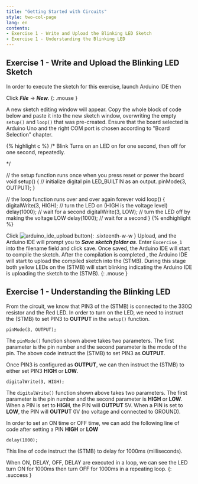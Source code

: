 ```yaml
---
title: "Getting Started with Circuits"
style: two-col-page
lang: en
contents:
- Exercise 1 - Write and Upload the Blinking LED Sketch
- Exercise 1 - Understanding the Blinking LED
---
```


## Exercise 1 - Write and Upload the Blinking LED Sketch

In order to execute the sketch for this exercise, launch Arduino IDE then 

Click ***File*** -> ***New***. 
{: .mouse }

A new sketch editing window will appear. Copy the whole block of code below and paste it into the new sketch window, overwriting the empty `setup()` and `loop()` that was pre-created. Ensure that the board selected is Arduino Uno and the right COM port is chosen according to "Board Selection" chapter.

{% highlight c  %}
/*
Blink
Turns on an LED on for one second, then off for one second, repeatedly.

*/

// the setup function runs once when you press reset or power the board
void setup() {
    // initialize digital pin LED_BUILTIN as an output.
    pinMode(3, OUTPUT);
}

// the loop function runs over and over again forever
void loop() {
    digitalWrite(3, HIGH);  // turn the LED on (HIGH is the voltage level)
    delay(1000);            // wait for a second
    digitalWrite(3, LOW);   // turn the LED off by making the voltage LOW
    delay(1000);            // wait for a second
}
{% endhighlight %}


Click ![arduino_ide_upload button](img/arduino_ide_upload_icon.svg){: .sixteenth-w-w } Upload, and the Arduino IDE will prompt you to ***Save sketch folder as***. Enter `Excercise_1` into the filename field and click save. Once saved, the Arduino IDE will start to compile the sketch. After the compilation is completed , the Arduino IDE will start to upload the compiled sketch into the (STMB). During this stage both yellow LEDs on the (STMB) will start blinking indicating the Arduino IDE is uploading the sketch to the (STMB).
{: .mouse }

## Exercise 1 - Understanding the Blinking LED

From the circuit, we know that PIN3 of the (STMB) is connected to the 330Ω resistor and the Red LED. In order to turn on the LED, we need to instruct the (STMB) to set PIN3 to **OUTPUT** in the `setup()` function.

`pinMode(3, OUTPUT);`

The `pinMode()` function shown above takes two parameters. The first parameter is the pin number and the second parameter is the mode of the pin. The above code instruct the (STMB) to set PIN3 as **OUTPUT**.

Once PIN3 is configured as **OUTPUT**, we can then instruct the (STMB) to either set PIN3 **HIGH** or **LOW**. 

`digitalWrite(3, HIGH);`

The `digitalWrite()` function shown above takes two parameters. The first parameter is the pin number and the second parameter is **HIGH** or **LOW**. When a PIN is set to **HIGH**, the PIN will **OUTPUT** 5V. When a PIN is set to **LOW**, the PIN will **OUTPUT** 0V (no voltage and connected to GROUND).

In order to set an ON time or OFF time, we can add the following line of code after setting a PIN **HIGH** or **LOW**

`delay(1000);`

This line of code instruct the (STMB) to delay for 1000ms (milliseconds).

When ON, DELAY, OFF, DELAY are executed in a loop, we can see the LED turn ON for 1000ms then turn OFF for 1000ms in a repeating loop.
{: .success }









